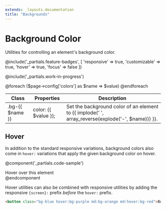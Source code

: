```yaml
---
extends: _layouts.documentation
title: "Backgrounds"
---
```


# Background Color

<div class="text-xl text-slate-light mb-4">
    Utilities for controlling an element's background color.
</div>

@include('_partials.feature-badges', [
    'responsive' => true,
    'customizable' => true,
    'hover' => true,
    'focus' => false
])

@include('_partials.work-in-progress')

<div class="border-t border-grey-lighter">
    <table class="w-full text-left" style="border-collapse: collapse;">
        <thead>
          <tr>
              <th class="text-sm font-semibold text-grey-darker p-2 bg-grey-lightest">Class</th>
              <th class="text-sm font-semibold text-grey-darker p-2 bg-grey-lightest">Properties</th>
              <th class="text-sm font-semibold text-grey-darker p-2 bg-grey-lightest">Description</th>
          </tr>
        </thead>
        <tbody class="align-baseline">
            @foreach ($page->config['colors'] as $name => $value)
                <tr>
                    <td class="p-2 border-t {{ $loop->first ? 'border-smoke' : 'border-smoke-light' }} font-mono text-xs text-purple-dark">.bg-{{ $name }}</td>
                    <td class="p-2 border-t {{ $loop->first ? 'border-smoke' : 'border-smoke-light' }} font-mono text-xs text-blue-dark">color: {{ $value }};</td>
                    <td class="p-2 border-t {{ $loop->first ? 'border-smoke' : 'border-smoke-light' }} text-sm text-grey-darker">Set the background color of an element to {{ implode(' ', array_reverse(explode('-', $name))) }}.</td>
                </tr>
            @endforeach
        </tbody>
    </table>
</div>


## Hover

In addition to the standard responsive variations, background colors also come in `hover:` variations that apply the given background color on hover.

@component('_partials.code-sample')
<div class="bg-blue hover:bg-purple text-center text-white font-semibold mx-auto px-4 py-2">
  Hover over this element
</div>
@endcomponent

Hover utilities can also be combined with responsive utilities by adding the responsive `{screen}:` prefix *before* the `hover:` prefix.

```html
<button class="bg-blue hover:bg-purple md:bg-orange md:hover:bg-red">Button</button>
```
